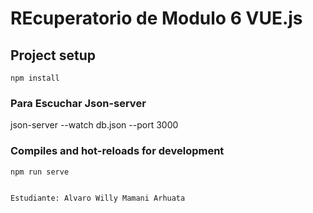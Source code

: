 # REcuperatorio de Modulo 6 VUE.js

## Project setup
```
npm install
```
### Para Escuchar Json-server

json-server --watch db.json --port 3000

### Compiles and hot-reloads for development
```
npm run serve


Estudiante: Alvaro Willy Mamani Arhuata
